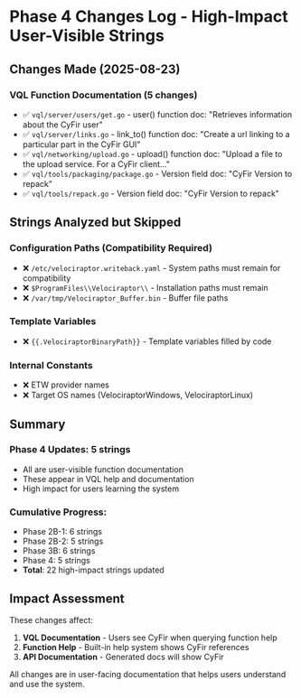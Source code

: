 # Phase 4 Changes Log - High-Impact User-Visible Strings

## Changes Made (2025-08-23)

### VQL Function Documentation (5 changes)
- ✅ `vql/server/users/get.go` - user() function doc: "Retrieves information about the CyFir user"
- ✅ `vql/server/links.go` - link_to() function doc: "Create a url linking to a particular part in the CyFir GUI"
- ✅ `vql/networking/upload.go` - upload() function doc: "Upload a file to the upload service. For a CyFir client..."
- ✅ `vql/tools/packaging/package.go` - Version field doc: "CyFir Version to repack"
- ✅ `vql/tools/repack.go` - Version field doc: "CyFir Version to repack"

## Strings Analyzed but Skipped

### Configuration Paths (Compatibility Required)
- ❌ `/etc/velociraptor.writeback.yaml` - System paths must remain for compatibility
- ❌ `$ProgramFiles\\Velociraptor\\` - Installation paths must remain
- ❌ `/var/tmp/Velociraptor_Buffer.bin` - Buffer file paths

### Template Variables
- ❌ `{{.VelociraptorBinaryPath}}` - Template variables filled by code

### Internal Constants
- ❌ ETW provider names
- ❌ Target OS names (VelociraptorWindows, VelociraptorLinux)

## Summary

### Phase 4 Updates: 5 strings
- All are user-visible function documentation
- These appear in VQL help and documentation
- High impact for users learning the system

### Cumulative Progress:
- Phase 2B-1: 6 strings
- Phase 2B-2: 5 strings  
- Phase 3B: 6 strings
- Phase 4: 5 strings
- **Total**: 22 high-impact strings updated

## Impact Assessment

These changes affect:
1. **VQL Documentation** - Users see CyFir when querying function help
2. **Function Help** - Built-in help system shows CyFir references
3. **API Documentation** - Generated docs will show CyFir

All changes are in user-facing documentation that helps users understand and use the system.